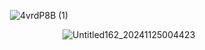               ![4vrdP8B (1)](https://github.com/user-attachments/assets/be9e00a0-04e1-4061-9637-e712c1c05dc2)

                    ![Untitled162_20241125004423](https://github.com/user-attachments/assets/6e4e368a-abd4-4c16-bc6c-4e38810c7f92)
<!---
mulloily/mulloily is a ✨ special ✨ repository because its `README.md` (this file) appears on your GitHub profile.
You can click the Preview link to take a look at your changes.
--->
